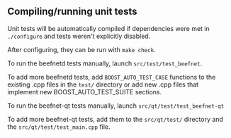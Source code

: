 Compiling/running unit tests
------------------------------------

Unit tests will be automatically compiled if dependencies were met in `./configure`
and tests weren't explicitly disabled.

After configuring, they can be run with `make check`.

To run the beefnetd tests manually, launch `src/test/test_beefnet`.

To add more beefnetd tests, add `BOOST_AUTO_TEST_CASE` functions to the existing
.cpp files in the `test/` directory or add new .cpp files that
implement new BOOST_AUTO_TEST_SUITE sections.

To run the beefnet-qt tests manually, launch `src/qt/test/test_beefnet-qt`

To add more beefnet-qt tests, add them to the `src/qt/test/` directory and
the `src/qt/test/test_main.cpp` file.

